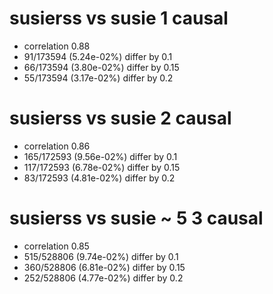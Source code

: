 # susierss vs susie  1 causal

- correlation 0.88
- 91/173594 (5.24e-02%) differ by 0.1
- 66/173594 (3.80e-02%) differ by 0.15
- 55/173594 (3.17e-02%) differ by 0.2


# susierss vs susie  2 causal

- correlation 0.86
- 165/172593 (9.56e-02%) differ by 0.1
- 117/172593 (6.78e-02%) differ by 0.15
- 83/172593 (4.81e-02%) differ by 0.2


# susierss vs susie  ~ 5 3 causal

- correlation 0.85
- 515/528806 (9.74e-02%) differ by 0.1
- 360/528806 (6.81e-02%) differ by 0.15
- 252/528806 (4.77e-02%) differ by 0.2


